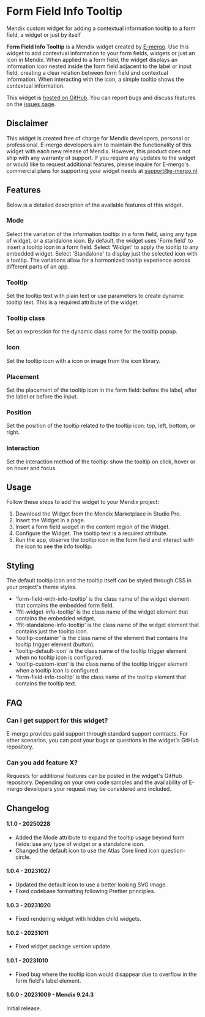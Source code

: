 # Form Field Info Tooltip

Mendix custom widget for adding a contextual information tooltip to a form field, a widget or just by itself

**Form Field Info Tooltip** is a Mendix widget created by [E-mergo](https://www.e-mergo.nl). Use this widget to add contextual information to your form fields, widgets or just an icon in Mendix. When applied to a form field, the widget displays an information icon nested inside the form field adjacent to the label or input field, creating a clear relation between form field and contextual information. When interacting with the icon, a simple tooltip shows the contextual information.

This widget is [hosted on GitHub](https://github.com/e-mergo/mx-emergo-form-field-info-tooltip). You can report bugs and discuss features on the [issues page](https://github.com/e-mergo/mx-emergo-form-field-info-tooltip/issues).

## Disclaimer

This widget is created free of charge for Mendix developers, personal or professional. E-mergo developers aim to maintain the functionality of this widget with each new release of Mendix. However, this product does not ship with any warranty of support. If you require any updates to the widget or would like to request additional features, please inquire for E-mergo's commercial plans for supporting your widget needs at support@e-mergo.nl.

## Features

Below is a detailed description of the available features of this widget.

### Mode

Select the variation of the information tooltip: in a form field, using any type of widget, or a standalone icon. By default, the widget uses 'Form field' to insert a tooltip icon in a form field. Select 'Widget' to apply the tooltip to any embedded widget. Select 'Standalone' to display just the selected icon with a tooltip. The variations allow for a harmonized tooltip experience across different parts of an app.

### Tooltip

Set the tooltip text with plain text or use parameters to create dynamic tooltip text. This is a required attribute of the widget.

### Tooltip class

Set an expression for the dynamic class name for the tooltip popup.

### Icon

Set the tooltip icon with a icon or image from the icon library.

### Placement

Set the placement of the tooltip icon in the form field: before the label, after the label or before the input.

### Position

Set the position of the tooltip related to the tooltip icon: top, left, bottom, or right.

### Interaction

Set the interaction method of the tooltip: show the tooltip on click, hover or on hover and focus.

## Usage

Follow these steps to add the widget to your Mendix project:

1. Download the Widget from the Mendix Marketplace in Studio Pro.
2. Insert the Widget in a page.
3. Insert a form field widget in the content region of the Widget.
4. Configure the Widget. The tooltip text is a required attribute.
5. Run the app, observe the tooltip icon in the form field and interact with the icon to see the info tooltip.

## Styling

The default tooltip icon and the tooltip itself can be styled through CSS in your project's theme styles.

-   'form-field-with-info-tooltip' is the class name of the widget element that contains the embedded form field.
-   'ffit-widget-info-tooltip' is the class name of the widget element that contains the embedded widget.
-   'ffit-standalone-info-tooltip' is the class name of the widget element that contains just the tooltip icon.
-   'tooltip-container' is the class name of the element that contains the tooltip trigger element (button).
-   'tooltip-default-icon' is the class name of the tooltip trigger element when no tooltip icon is configured.
-   'tooltip-custom-icon' is the class name of the tooltip trigger element when a tooltip icon is configured.
-   'form-field-info-tooltip' is the class name of the tooltip element that contains the tooltip text.

## FAQ

### Can I get support for this widget?

E-mergo provides paid support through standard support contracts. For other scenarios, you can post your bugs or questions in the widget's GitHub repository.

### Can you add feature X?

Requests for additional features can be posted in the widget's GitHub repository. Depending on your own code samples and the availability of E-mergo developers your request may be considered and included.

## Changelog

#### 1.1.0 - 20250228

-   Added the Mode attribute to expand the tooltip usage beyond form fields: use any type of widget or a standalone icon.
-   Changed the default icon to use the Atlas Core lined icon question-circle.

#### 1.0.4 - 20231027

-   Updated the default icon to use a better looking SVG image.
-   Fixed codebase formatting following Prettier principles.

#### 1.0.3 - 20231020

-   Fixed rendering widget with hidden child widgets.

#### 1.0.2 - 20231011

-   Fixed widget package version update.

#### 1.0.1 - 20231010

-   Fixed bug where the tooltip icon would disappear due to overflow in the form field's label element.

#### 1.0.0 - 20231009 - Mendix 9.24.3

Initial release.
